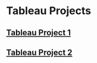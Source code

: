 # Tableau Projects

## [Tableau Project 1](Tableau_Project1/README.md)

## [Tableau Project 2](Tableau_Project2/README.md)
